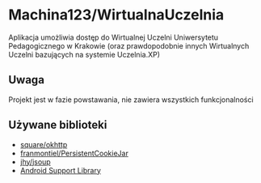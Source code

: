 # Machina123/WirtualnaUczelnia
Aplikacja umożliwia dostęp do Wirtualnej Uczelni Uniwersytetu Pedagogicznego w Krakowie (oraz prawdopodobnie innych Wirtualnych Uczelni bazujących na systemie Uczelnia.XP)

## Uwaga
Projekt jest w fazie powstawania, nie zawiera wszystkich funkcjonalności

## Używane biblioteki
* [square/okhttp](https://github.com/square/okhttp)
* [franmontiel/PersistentCookieJar](https://github.com/franmontiel/PersistentCookieJar)
* [jhy/jsoup](https://github.com/jhy/jsoup)
* [Android Support Library](https://developer.android.com/topic/libraries/support-library/) 